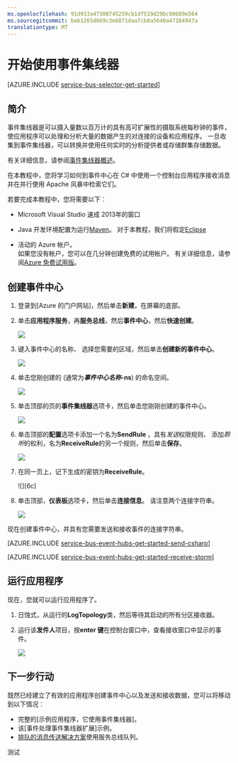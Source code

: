 ```yaml
---
ms.openlocfilehash: 91d933a47300745259cb1df519d29bc90689e564
ms.sourcegitcommit: bab1265d669c3e6871daa7cb8a5640a47104947a
translationtype: MT
---
```

<properties
    pageTitle="开始使用事件集线器"
    description="按照本教程中若要开始使用 Azure 事件集线器;在 C# 和 Apache 风暴群集中接收它们发送事件。"
    services="event-hubs"
    documentationCenter=""
    authors="fsautomata"
    manager="timlt"
    editor=""/>

<tags
    ms.service="event-hubs"
    ms.workload="core"
    ms.tgt_pltfrm="csharp"
    ms.devlang="csharp"
    ms.topic="article" 
    ms.date="09/01/2015"
    ms.author="sethm"/>

# 开始使用事件集线器

[AZURE.INCLUDE [service-bus-selector-get-started](../../includes/service-bus-selector-get-started.md)]

## 简介

事件集线器是可以摄入量数以百万计的具有高可扩展性的摄取系统每秒钟的事件，使应用程序可以处理和分析大量的数据产生的对连接的设备和应用程序。 一旦收集到事件集线器，可以转换并使用任何实时的分析提供者或存储群集存储数据。

有关详细信息，请参阅[事件集线器概述]。

在本教程中，您将学习如何到事件中心在 C# 中使用一个控制台应用程序接收消息并在并行使用 Apache 风暴中检索它们。

若要完成本教程中，您将需要以下︰

+ Microsoft Visual Studio 速成 2013年的窗口

+ Java 开发环境配置为运行[Maven](http://maven.apache.org/)。 对于本教程，我们将假定[Eclipse](https://www.eclipse.org/)

+ 活动的 Azure 帐户。 <br/>如果您没有帐户，您可以在几分钟创建免费的试用帐户。 有关详细信息，请参阅<a href="http://azure.microsoft.com/pricing/free-trial/?WT.mc_id=A0E0E5C02&amp;returnurl=http%3A%2F%2Fazure.microsoft.com%2Fen-us%2Fdevelop%2Fmobile%2Ftutorials%2Fget-started%2F" target="_blank">Azure 免费试用版</a>。

## 创建事件中心

1. 登录到[Azure 的门户网站]，然后单击**新建**，在屏幕的底部。

2. 单击**应用程序服务**，再**服务总线**，然后**事件中心**，然后**快速创建**。

    ![][1]

3. 键入事件中心的名称、 选择您需要的区域，然后单击**创建新的事件中心**。

    ![][2]

4. 单击您刚创建的 (通常为***事件中心名称*-ns**) 的命名空间。

    ![][3]

5. 单击顶部的页的**事件集线器**选项卡，然后单击您刚刚创建的事件中心。

    ![][4]

6. 单击顶部的**配置**选项卡添加一个名为**SendRule** ，具有*发送*权限规则、 添加*聆听*的权利，名为**ReceiveRule**的另一个规则，然后单击**保存**。

    ![][5]

7. 在同一页上，记下生成的密钥为**ReceiveRule**。

    ![][6c]

8. 单击顶部，**仪表板**选项卡，然后单击**连接信息**。 请注意两个连接字符串。

    ![][6]

现在创建事件中心，并具有您需要发送和接收事件的连接字符串。

[AZURE.INCLUDE [service-bus-event-hubs-get-started-send-csharp](../../includes/service-bus-event-hubs-get-started-send-csharp.md)]


[AZURE.INCLUDE [service-bus-event-hubs-get-started-receive-storm](../../includes/service-bus-event-hubs-get-started-receive-storm.md)]

## 运行应用程序

现在，您就可以运行应用程序了。

1.  日蚀式，从运行的**LogTopology**类，然后等待其启动的所有分区接收器。

2.  运行该**发件人**项目，按**enter 键**在控制台窗口中，查看接收窗口中显示的事件。

    ![][22]

## 下一步行动

既然已经建立了有效的应用程序创建事件中心以及发送和接收数据，您可以将移动到以下情况︰

- 完整的[示例应用程序，它使用事件集线器]。
- 该[事件处理事件集线器扩展]示例。
- [排队的消息传送解决方案]使用服务总线队列。

<!-- Images. -->
[1]: ./media/event-hubs-csharp-storm-getstarted/create-event-hub1.png
[2]: ./media/event-hubs-csharp-storm-getstarted/create-event-hub2.png
[3]: ./media/event-hubs-csharp-storm-getstarted/create-event-hub3.png
[4]: ./media/event-hubs-csharp-storm-getstarted/create-event-hub4.png
[5]: ./media/event-hubs-csharp-storm-getstarted/create-event-hub5.png
[6]: ./media/event-hubs-csharp-storm-getstarted/create-event-hub6.png
[6 c]: ./media/event-hubs-csharp-storm-getstarted/create-event-hub6c.png

[22]: ./media/event-hubs-csharp-storm-getstarted/receive-storm1.png

<!-- Links -->
[Azure 门户]: https://manage.windowsazure.com/
[事件处理器主机]: https://www.nuget.org/packages/Microsoft.Azure.ServiceBus.EventProcessorHost
[事件集线器概述]: event-hubs-overview.md
[示例应用程序使用事件集线器]: https://code.msdn.microsoft.com/windowsazure/Service-Bus-Event-Hub-286fd097
[扩展事件处理事件集线器]: https://code.msdn.microsoft.com/windowsazure/Service-Bus-Event-Hub-45f43fc3
[排队的消息传送解决方案]: ../service-bus-dotnet-multi-tier-app-using-service-bus-queues.md
 
测试
